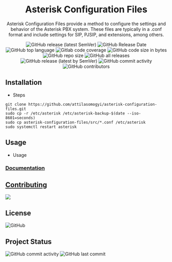 <h1 align="center">
   Asterisk Configuration Files
</h1>

<p align="center">
Asterisk Configuration Files provide a method to configure the settings and behavior of the Asterisk PBX system. These files are typically in a .conf format and include settings for SIP, PJSIP, and extensions, among others.
</p>

<p align="center">
  <img
    src="https://img.shields.io/github/v/release/attilasomogyi/asterisk-configuration-files"
    alt="GitHub release (latest SemVer)"
  />
  <img
    src="https://img.shields.io/github/release-date/attilasomogyi/asterisk-configuration-files"
    alt="GitHub Release Date"
  />
  <img
    src="https://img.shields.io/github/languages/top/attilasomogyi/asterisk-configuration-files"
    alt="GitHub top language"
  />
  <img
    src="https://img.shields.io/gitlab/coverage/attilasomogyi/asterisk-configuration-files/main"
    alt="Gitlab code coverage"
  />
  <img
    src="https://img.shields.io/github/languages/code-size/attilasomogyi/asterisk-configuration-files"
    alt="GitHub code size in bytes"
  />
  <img
    src="https://img.shields.io/github/repo-size/attilasomogyi/asterisk-configuration-files"
    alt="GitHub repo size"
  />
  <img
    src="https://img.shields.io/github/downloads/attilasomogyi/asterisk-configuration-files/total"
    alt="GitHub all releases"
  />
  <img
    src="https://img.shields.io/github/downloads/attilasomogyi/asterisk-configuration-files/latest/total"
    alt="GitHub release (latest by SemVer)"
  />
  <img
    src="https://img.shields.io/github/commit-activity/y/attilasomogyi/asterisk-configuration-files"
    alt="GitHub commit activity"
  />
  <img
    src="https://img.shields.io/github/contributors/attilasomogyi/asterisk-configuration-files"
    alt="GitHub contributors"
  />
</p>

## Installation

- Steps

```shell
git clone https://github.com/attilasomogyi/asterisk-configuration-files.git
sudo cp -r /etc/asterisk /etc/asterisk-backup-$(date --iso-8601=seconds)
sudo cp asterisk-configuration-files/src/*.conf /etc/asterisk
sudo systemctl restart asterisk
```

## Usage

- Usage

### [Documentation](https://attilasomogyi.github.io/asterisk-configuration-files)

## [Contributing](https://github.com/attilasomogyi/asterisk-configuration-files/blob/main/CONTRIBUTING.md)

<a href="https://github.com/attilasomogyi/asterisk-configuration-files/graphs/contributors">
  <img src="https://contrib.rocks/image?repo=attilasomogyi/asterisk-configuration-files" />
</a>

## License

<p>
  <img
    src="https://img.shields.io/github/license/attilasomogyi/asterisk-configuration-files"
    alt="GitHub"
  />
<p/>

## Project Status

<p>
  <img
    src="https://img.shields.io/github/commit-activity/y/attilasomogyi/asterisk-configuration-files"
    alt="GitHub commit activity"
  />
  <img
      src="https://img.shields.io/github/last-commit/attilasomogyi/asterisk-configuration-files"
      alt="GitHub last commit"
  />
</p>
